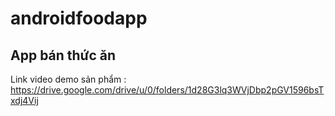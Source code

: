 # androidfoodapp
## App bán thức ăn
Link video demo sản phẩm : https://drive.google.com/drive/u/0/folders/1d28G3lq3WVjDbp2pGV1596bsTxdj4Vij
